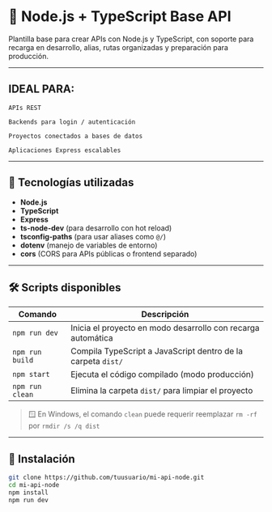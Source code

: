 # 🧪 Node.js + TypeScript Base API

Plantilla base para crear APIs con Node.js y TypeScript, con soporte para recarga en desarrollo, alias, rutas organizadas y preparación para producción.

---

## IDEAL PARA:
    APIs REST

    Backends para login / autenticación

    Proyectos conectados a bases de datos

    Aplicaciones Express escalables

---

## 🚀 Tecnologías utilizadas

- **Node.js**
- **TypeScript**
- **Express**
- **ts-node-dev** (para desarrollo con hot reload)
- **tsconfig-paths** (para usar aliases como `@/`)
- **dotenv** (manejo de variables de entorno)
- **cors** (CORS para APIs públicas o frontend separado)

---

## 🛠️ Scripts disponibles

| Comando        | Descripción                                                      |
|----------------|------------------------------------------------------------------|
| `npm run dev`  | Inicia el proyecto en modo desarrollo con recarga automática     |
| `npm run build`| Compila TypeScript a JavaScript dentro de la carpeta `dist/`     |
| `npm start`    | Ejecuta el código compilado (modo producción)                    |
| `npm run clean`| Elimina la carpeta `dist/` para limpiar el proyecto              |

> 🪟 En Windows, el comando `clean` puede requerir reemplazar `rm -rf` por `rmdir /s /q dist`

---

## 🔧 Instalación

```bash
git clone https://github.com/tuusuario/mi-api-node.git
cd mi-api-node
npm install
npm run dev




